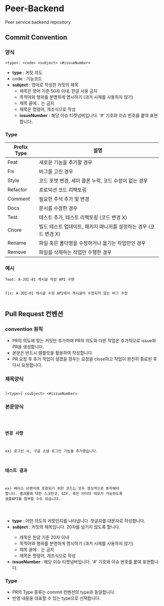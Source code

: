 # Peer-Backend
Peer service backend repository


<h2>Commit Convention</h2>
<h3>양식</h3>
<pre><code>&lt;type&gt;: &lt;code&gt; &lt;subject&gt; &lt;#issueNumber&gt;
</code></pre>
<ul>
<li><strong>type</strong> : 커밋 의도</li>
<li>code : 기능코드</li>
<li><strong>subject</strong> : 영어로 작성한 커밋의 제목
<ul>
<li>제목은 영어 기준 50자 이내, 한글 사용 금지</li>
<li>목적어와 행위를 분명하게 명시하기 (과거 시제를 사용하지 않기)</li>
<li>제목 끝에 <code>.</code> 는 금지</li>
<li>제목은 명령어, 개조식으로 작성</li>
<li><strong>issueNumber</strong> : 해당 이슈 티켓넘버입니다. '#' 기호와 이슈 번호를 붙여 표현합니다.</li>
</ul>
</li>
</ul>
<h3>Type</h3>


Prefix Type | 설명
-- | --
Feat | 새로운 기능을 추가할 경우
Fix | 버그를 고친 경우
Style | 코드 포맷 변경, 세미 콜론 누락, 코드 수정이 없는 경우
Refactor | 프로덕션 코드 리팩토링
Comment | 필요한 주석 추가 및 변경
Docs | 문서를 수정한 경우
Test | 테스트 추가, 테스트 리팩토링 (코드 변경 X)
Chore | 빌드 테스트 업데이트, 패키지 매니저를 설정하는 경우 (코드 변경 X)
Rename | 파일 혹은 폴더명을 수정하거나 옮기는 작업만인 경우
Remove | 파일을 삭제하는 작업만 수행한 경우


<h3>예시</h3>
<pre><code>feat: A-JOI-01 게시글 작성 API 구현

fix: A-JOI-01 게시글 수정 API에서 게시글이 수정되지 않는 버그 수정
</code></pre>
<h2>Pull Request 컨벤션</h2>
<h3>convention 원칙</h3>
<ul>
<li>PR의 의도에 맞는 커밋만 추가하며 PR의 의도와 다른 작업은 추가적으로 issue와 PR을 생성합니다.</li>
<li>본문은 반드시 템플릿을 활용하여 작성합니다.</li>
<li>PR 요청 후 추가 작업이 생겼을 경우는 요청을 close하고 작업이 완전히 종료된 후 다시 요청합니다.</li>
</ul>
<h3>제목양식</h3>
<pre><code>
[&lt;type&gt;] &lt;subject&gt; &lt;#issueNumber&gt;
</code></pre>
<h3>본문양식</h3>
<pre><code>

### 변경 사항
ex) 로그인 시, 구글 소셜 로그인 기능을 추가했습니다.

### 테스트 결과
ex) 베이스 브랜치에 포함되기 위한 코드는 모두 정상적으로 동작해야 합니다. 결과물에 대한 스크린샷, GIF, 혹은 라이브 데모가 가능하도록 샘플API를 첨부할 수도 있습니다.

</code></pre>
<ul>
<li><strong>type</strong> : 어떤 의도의 커밋인지를 나타냅니다. 첫글자를 대문자로 작성합니다.</li>
<li><strong>subject</strong> : 커밋의 제목입니다. 20자를 넘기지 않도록 합니다.</li>
<ul>
<li>제목은 한글 기준 20자 이내</li>
<li>목적어와 행위를 분명하게 명시하기 (과거 시제를 사용하지 않기)</li>
<li>제목 끝에 <code>.</code> 는 금지</li>
<li>제목은 명령어, 개조식으로 작성</li>
</ul>
<li><strong>issueNumber</strong> : 해당 이슈 티켓넘버입니다. '#' 기호와 이슈 번호를 붙여 표현합니다.</li>
</li>
</ul>
<h3>Type</h3>
<ul>
<li>PR의 Type 종류는 commit 컨벤션의 type과 동일합니다.</li>
<li>반영 내용을 대표할 수 있는 type으로 선택합니다.</li>
</ul>
